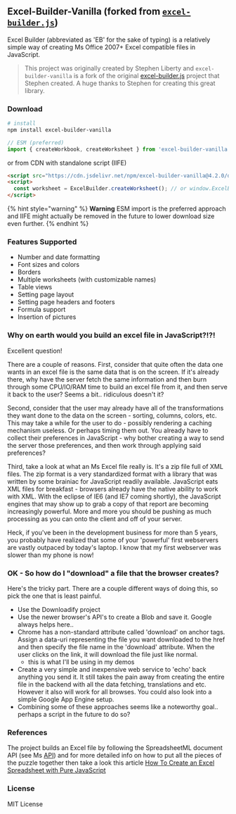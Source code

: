 ## Excel-Builder-Vanilla (forked from [`excel-builder.js`](https://github.com/stephenliberty/excel-builder.js))

Excel Builder (abbreviated as 'EB' for the sake of typing) is a relatively simple way of creating Ms Office 2007+ Excel compatible files in JavaScript.

> This project was originally created by Stephen Liberty and `excel-builder-vanilla` is a fork of the original [excel-builder.js](https://github.com/stephenliberty/excel-builder.js) project that Stephen created. A huge thanks to Stephen for creating this great library.

### Download

```sh
# install
npm install excel-builder-vanilla
```

```ts
// ESM (preferred)
import { createWorkbook, createWorksheet } from 'excel-builder-vanilla';
```

or from CDN with standalone script (IIFE)
```html
<script src="https://cdn.jsdelivr.net/npm/excel-builder-vanilla@4.2.0/dist/excel-builder.iife.js"></script>
<script>
  const worksheet = ExcelBuilder.createWorksheet(); // or window.ExcelBuilder.createWorksheet();
</script>
```

{% hint style="warning" %}
**Warning** ESM import is the preferred approach and IIFE might actually be removed in the future to lower download size even further.
{% endhint %}

### Features Supported

- Number and date formatting
- Font sizes and colors
- Borders
- Multiple worksheets (with customizable names)
- Table views
- Setting page layout
- Setting page headers and footers
- Formula support
- Insertion of pictures

### Why on earth would you build an excel file in JavaScript?!?!

Excellent question!

There are a couple of reasons. First, consider that quite often the data one wants in an excel file is the same data that is on the screen. If it's already there, why have the server fetch the same information and then burn through some CPU/IO/RAM time to build an excel file from it, and then serve it back to the user? Seems a bit.. ridiculous doesn't it?

Second, consider that the user may already have all of the transformations they want done to the data on the screen - sorting, columns, colors, etc. This may take a while for the user to do - possibly rendering a caching mechanism useless. Or perhaps timing them out. You already have to collect their preferences in JavaScript - why bother creating a way to send the server those preferences, and then work through applying said preferences?

Third, take a look at what an Ms Excel file really is. It's a zip file full of XML files. The zip format is a very standardized format with a library that was written by some brainiac for JavaScript readily available. JavaScript eats XML files for breakfast - browsers already have the native ability to work with XML. With the eclipse of IE6 (and IE7 coming shortly), the JavaScript engines that may show up to grab a copy of that report are becoming increasingly powerful. More and more you should be pushing as much processing as you can onto the client and off of your server.

Heck, if you've been in the development business for more than 5 years, you probably have realized that some of your 'powerful' first webservers are vastly outpaced by today's laptop. I know that my first webserver was slower than my phone is now!

### OK - So how do I "download" a file that the browser creates?

Here's the tricky part. There are a couple different ways of doing this, so pick the one that is least painful.

- Use the Downloadify project
- Use the newer browser's API's to create a Blob and save it. Google always helps here..
- Chrome has a non-standard attribute called 'download' on anchor tags. Assign a data-uri representing the file you want downloaded to the href and then specify the file name in the 'download' attribute. When the user clicks on the link, it will download the file just like normal.
  - this is what I'll be using in my demos
- Create a very simple and inexpensive web service to 'echo' back anything you send it. It still takes the pain away from creating the entire file in the backend with all the data fetching, translations and etc. However it also will work for all browses. You could also look into a simple Google App Engine setup.
- Combining some of these approaches seems like a noteworthy goal.. perhaps a script in the future to do so?

### References
The project builds an Excel file by following the SpreadsheetML document API (see Ms [API](https://learn.microsoft.com/en-us/office/open-xml/spreadsheet/structure-of-a-spreadsheetml-document?tabs=cs)) and for more detailed info on how to put all the pieces of the puzzle together then take a look this article [How To Create an Excel Spreadsheet with Pure JavaScript](https://www.shaunpoore.com/excel-spreadsheet-pure-javascript/)

### License

MIT License

